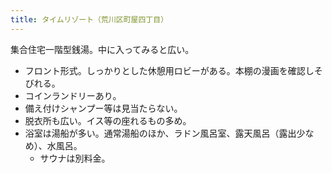 ```yaml
---
title: タイムリゾート（荒川区町屋四丁目）
---
```


集合住宅一階型銭湯。中に入ってみると広い。

* フロント形式。しっかりとした休憩用ロビーがある。本棚の漫画を確認しそびれる。
* コインランドリーあり。
* 備え付けシャンプー等は見当たらない。
* 脱衣所も広い。イス等の座れるもの多め。
* 浴室は湯船が多い。通常湯船のほか、ラドン風呂室、露天風呂（露出少なめ）、水風呂。
  * サウナは別料金。
